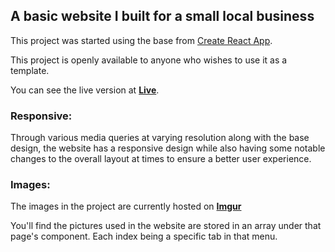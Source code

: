 ## A basic website I built for a small local business

This project was started using the base from [Create React App](https://github.com/facebook/create-react-app).  

This project is openly available to anyone who wishes to use it as a template.

You can see the live version at [**Live**](https://ankcreations-c52dc.firebaseapp.com/).

### Responsive:

Through various media queries at varying resolution along with the base design, the website has a responsive design while also having some notable changes to the overall layout at times to ensure a better user experience.

### Images:

The images in the project are currently hosted on [**Imgur**](https://imgur.com/) 

You'll find the pictures used in the website are stored in an array under that page's component. Each index being a specific tab in that menu.

